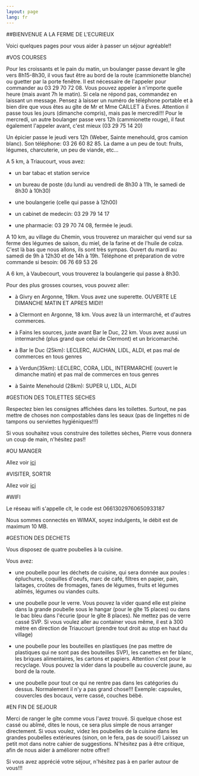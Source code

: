 ```yaml
---
layout: page
lang: fr
---
```


##BIENVENUE A LA FERME DE L'ECURIEUX

Voici quelques pages pour vous aider à passer un séjour agréable!!


#VOS COURSES

Pour les croissants et le pain du matin, un boulanger passe devant le gîte vers 8h15-8h30, il vous faut être au bord de la route (cammionette blanche) ou guetter par la porte fenêtre. Il est nécessaire de l'appeler pour commander au 03 29 70 72 08. Vous pouvez appeler à n'importe quelle heure (mais avant 7h le matin). Si cela ne répond pas, commandez en laissant un message. Pensez à laisser un numéro de téléphone portable et à bien dire que vous êtes au gîte de Mr et Mme CAILLET à Evres. Attention il passe tous les jours (dimanche compris), mais pas le mercredi!!! Pour le mercredi, un autre boulanger passe vers 12h (cammionette rouge), il faut également l'appeler avant, c'est mieux (03 29 75 14 20)


Un épicier passe le jeudi vers 12h (Weber, Sainte menehould, gros camion blanc). Son téléphone: 03 26 60 82 85. La dame a un peu de tout: fruits, légumes, charcuterie, un peu de viande, etc... 


A 5 km, à Triaucourt, vous avez:

- un bar tabac et station service

- un bureau de poste (du lundi au vendredi de 8h30 à 11h, le samedi de 8h30 à 10h30) 

- une boulangerie (celle qui passe à 12h00)

- un cabinet de medecin: 03 29 79 14 17

- une pharmacie: 03 29 70 74 08, fermée le jeudi.

A 10 km, au village du Chemin, vous trouverez un maraicher qui vend sur sa ferme des légumes de saison, du miel, de la farine et de l'huile de colza. C'est là bas que nous allons, ils sont très sympas.
Ouvert du mardi au samedi de 9h à 12h30 et de 14h à 19h. Téléphone et préparation de votre commande si besoin: 06 76 69 53 26

A 6 km, à Vaubecourt, vous trouverez la boulangerie qui passe à 8h30.

Pour des plus grosses courses, vous pouvez aller:

- à Givry en Argonne, 19km. Vous avez une superette. OUVERTE LE DIMANCHE MATIN ET APRES MIDI!!

- à Clermont en Argonne, 18 km. Vous avez là un intermarché, et d'autres commerces.

- à Fains les sources, juste avant Bar le Duc, 22 km. Vous avez aussi un intermarché (plus grand que celui de Clermont) et un bricomarché.

- à Bar le Duc (25km): LECLERC, AUCHAN, LIDL, ALDI, et pas mal de commerces en tous genres

- à Verdun(35km): LECLERC, CORA, LIDL, INTERMARCHE (ouvert le dimanche matin) et pas mal de commerces en tous genres

- à Sainte Menehould (28km): SUPER U, LIDL, ALDI 


#GESTION DES TOILETTES SECHES

Respectez bien les consignes affichées dans les toilettes. Surtout, ne pas mettre de choses non compostables dans les seaux (pas de lingettes ni de tampons ou serviettes hygiéniques!!!)

Si vous souhaitez vous construire des toilettes sèches, Pierre vous donnera un coup de main, n'hésitez pas!!

#OU MANGER

Allez voir [ici](/resto_fr.html)

#VISITER, SORTIR

Allez voir [ici](/activities_fr.html)

#WIFI

Le réseau wifi s'appelle clt, le code est 06613029760650933187

Nous sommes connectés en WIMAX, soyez indulgents, le débit est de maximum 10 MB.

#GESTION DES DECHETS

Vous disposez de quatre poubelles à la cuisine.

Vous avez:

- une poubelle pour les déchets de cuisine, qui sera donnée aux poules : épluchures, coquilles d'oeufs, marc de café, filtres en papier, pain, laitages, croûtes de fromages, fanes de légumes, fruits et légumes abîmés, légumes ou viandes cuits.

- une poubelle pour le verre. Vous pouvez la vider quand elle est pleine dans la grande poubelle sous le hangar (pour le gîte 15 places) ou dans le bac bleu dans l'écurie (pour le gîte 8 places). Ne mettez pas de verre cassé SVP. Si vous voulez aller au container vous même, il est à 300 mètre en direction de Triaucourt (prendre tout droit au stop en haut du village)

- une poubelle pour les bouteilles en plastiques (ne pas mettre de plastiques qui ne sont pas des bouteilles SVP), les canettes en fer blanc, les briques alimentaires, les cartons et papiers. Attention c'est pour le recyclage. Vous pouvez la vider dans la poubelle au couvercle jaune, au bord de la route.


- une poubelle pour tout ce qui ne rentre pas dans les catégories du dessus. Normalement il n'y a pas grand chose!!! Exemple: capsules, couvercles des bocaux, verre cassé, couches bébé.

#EN FIN DE SEJOUR

Merci de ranger le gîte comme vous l'avez trouvé.
Si quelque chose est cassé ou abîmé, dites le nous, ce sera plus simple de nous arranger directement.
Si vous voulez, videz les poubelles de la cuisine  dans les grandes poubelles extérieures (sinon, on le fera, pas de souci!)
Laissez un petit mot dans notre cahier de suggestions. N'hésitez pas à être critique, afin de nous aider à améliorer notre offre!!

Si vous avez apprécié votre séjour, n'hésitez pas à en parler autour de vous!!!




